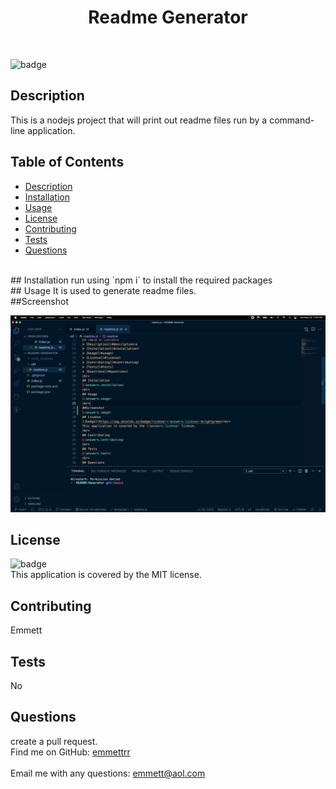 
  <h1 align="center">Readme Generator </h1>
  <br>

  ![badge](https://img.shields.io/badge/license-MIT-brightgreen)
  <br>
  ## Description
  This is a nodejs project that will print out readme files run by a command-line application.
  <br>
  ## Table of Contents
  * [Description](#description)
  * [Installation](#installation)
  * [Usage](#usage)
  * [License](#license)
  * [Contributing](#contributing)
  * [Tests](#tests)
  * [Questions](#questions)
  <br>
  ## Installation
  run using `npm i` to install the required packages
  <br>
  ## Usage
  It is used to generate readme files.
  <br>
  ##Screenshot

  ![screenshot](./test.png)

  ## License
  ![badge](https://img.shields.io/badge/license-MIT-brightgreen)<br>
  This application is covered by the MIT license. 
  <br>
  ## Contributing
  Emmett
  <br>
  ## Tests
  No
  <br>
  ## Questions
  create a pull request.
  <br>
  Find me on GitHub: [emmettrr](https://github.com/emmettrr)<br>
  <br>
  Email me with any questions: emmett@aol.com<br>
      